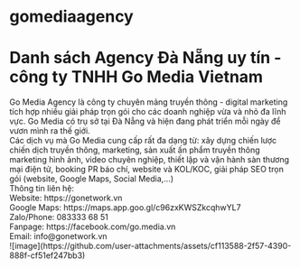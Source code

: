# gomediaagency
<h1>Danh sách Agency Đà Nẵng uy tín - công ty TNHH Go Media Vietnam</h1>
Go Media Agency là công ty chuyên mảng truyền thông - digital marketing tích hợp nhiều giải pháp trọn gói cho các doanh nghiệp vừa và nhỏ đa lĩnh vực. Go Media có trụ sở tại Đà Nẵng và hiện đang phát triển mỗi ngày để vươn mình ra thế giới.
<br>
Các dịch vụ mà Go Media cung cấp rất đa dạng từ: xây dựng chiến lược chiến dịch truyền thông, marketing, sản xuất ấn phẩm truyền thông marketing hình ảnh, video chuyên nghiệp, thiết lập và vận hành sàn thương mại điện tử, booking PR báo chí, website và KOL/KOC, giải pháp SEO trọn gói (website, Google Maps, Social Media,...)
<br>
Thông tin liên hệ:<br>
Website: https://gonetwork.vn <br>
Google Maps: https://maps.app.goo.gl/c96zxKWSZkcqhwYL7 <br>
Zalo/Phone: 083333 68 51 <br>
Fanpage: https://facebook.com/go.media.vn <br>
Email: info@gonetwork.vn
<br>
![image](https://github.com/user-attachments/assets/cf113588-2f57-4390-888f-cf51ef247bb3)

